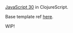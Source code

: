 [JavaScript 30](https://javascript30.com/) in ClojureScript.

Base template ref [here](https://rigsomelight.com/figwheel-main-template/).

WIP!
